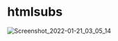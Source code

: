 # htmlsubs

![Screenshot_2022-01-21_03_05_14](https://user-images.githubusercontent.com/73291263/150490030-4f889cd6-5c03-401b-942f-8310dfb64cb6.png)

